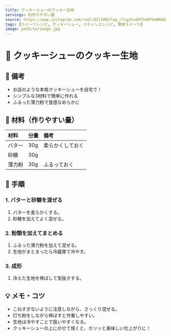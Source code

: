 ```yaml
---
title: クッキーシューのクッキー生地
servings: 約作りやすい量
source: https://www.instagram.com/reel/DIlh0KSTaq_/?igsh=dHY5eHF5eWM4dGZ3
tags: [スイーツレシピ, クッキーシュー, パティシエレシピ, 簡単スイーツ]
image: path/to/image.jpg
---
```


# 🍳 クッキーシューのクッキー生地

## 📝 備考
- お店のような本格クッキーシューを自宅で！
- シンプルな3材料で簡単に作れる
- ふるった薄力粉で食感なめらかに

## 🛒 材料（作りやすい量）
| 材料 | 分量 | 備考 |
|:---|:---|:---|
| バター | 30g | 柔らかくしておく |
| 砂糖 | 30g | |
| 薄力粉 | 30g | ふるっておく |

## 🥣 手順

### 1. バターと砂糖を混ぜる
1. バターを柔らかくする。
2. 砂糖を加えてよく混ぜる。

### 2. 粉類を加えてまとめる
1. ふるった薄力粉を加えて混ぜる。
2. 生地がまとまったら冷蔵庫で冷やす。

### 3. 成形
1. 冷えた生地を伸ばして型抜きする。

## 💡 メモ・コツ
- こねすぎないように注意しながら、さっくり混ぜる。
- 打ち粉をしながら伸ばすと作業しやすい。
- 生地は冷やすことで扱いやすくなる。
- クッキーシューの上にのせて焼くと、カリッと美味しい仕上がりに！
